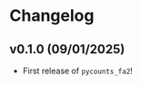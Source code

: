 # Changelog

<!--next-version-placeholder-->

## v0.1.0 (09/01/2025)

- First release of `pycounts_fa2`!